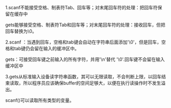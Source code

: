 ﻿1.scanf不能接受空格、制表符Tab、回车等；对末尾回车符的处理：把回车符保留在缓存中    

gets能够接受空格、制表符Tab和回车等；对末尾回车符的处理：接收回车，但把回车替换为\0。  
  
2.scanf ：当遇到回车，空格和tab键会自动在字符串后面添加'\0'，但是回车，空格和tab键仍会留在输入的缓冲区中。

gets：可接受回车键之前输入的所有字符，并用'\n'替代 '\0'.回车键不会留在输入缓冲区中

3.gets从标准输入设备读字符串函数，其可以无限读取，不会判断上限，以回车结束读取，所以程序员应该确保buffer的空间足够大，以便在执行读操作时不发生溢出。    

scanf()可以读取所有类型的变量。
